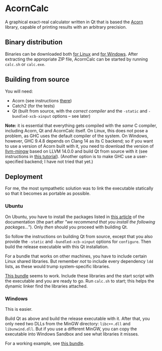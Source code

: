 # AcornCalc

A graphical exact-real calculator written in Qt
that is based the [Acorn](https://github.com/viktorcsimma/acorn) library,
capable of printing results with an arbitrary precision.

## Binary distribution

Binaries can be downloaded both
[for Linux](https://csimmaviktor.web.elte.hu/calc_linux.zip) and
[for Windows](https://csimmaviktor.web.elte.hu/calc_windows.zip).
After extracting the appropriate ZIP file, AcornCalc can be started
by running `calc.sh` or `calc.exe`.

## Building from source

You will need:
- Acorn (see instructions [there](https://github.com/viktorcsimma/acorn))
- Catch2 (for the tests)
- Qt (built from source, with the _correct compiler_ and the `-static` and `-bundled-xcb-xinput` options – see later)

**Note:** it is essential that everything gets compiled with the _same_ C compiler,
including Acorn, Qt and AcornCalc itself.
On Linux, this does not pose a problem,
as GHC uses the default compiler of the system.
On Windows, however, GHC 9.4.8 depends on Clang 14 as its C backend;
so if you want to use a version of Acorn built with it,
you need to download the version of [llvm-mingw](https://github.com/mstorsjo/llvm-mingw/releases)
based on LLVM 14.0.0
and build Qt from source with it
(see instructions in [this tutorial](https://doc.qt.io/qt-6/windows-building.html)).
(Another option is to make GHC use a user-specified backend;
I have not tried that yet.)

## Deployment

For me, the most sympathetic solution was to link the executable statically
so that it becomes as portable as possible.

### Ubuntu

On Ubuntu, you have to install the packages listed
in [this article](https://doc.qt.io/qt-6/linux-requirements.html)
of the documentation
(the part after _"we recommend that you install the following packages..."_).
Only _then_ should you proceed with building Qt.

So follow the instructions on building Qt from source,
except that you also provide the `-static` and `-bundled-xcb-xinput` options
for `configure`.
Then build the release executable with this Qt installation.

For a bundle that works on other machines,
you have to include certain Linux shared libraries.
But remember _not_ to include every dependency `ldd` lists,
as these would trump system-specific libraries.

[This bundle](https://csimmaviktor.web.elte.hu/calc_linux.zip)
seems to work.
Include these libraries and the start script with the executable
and you are ready to go.
Run `calc.sh` to start;
this helps the dynamic linker find the libraries attached.

### Windows

This is easier.

Build Qt as above and build the release executable with it.
After that, you only need two DLLs from the MinGW directory:
`libc++.dll` and `libunwind.dll`.
But if you use a different MinGW,
you can copy the executable into Windows Sandbox
and see what libraries it misses.

For a working example, see
[this bundle](https://csimmaviktor.web.elte.hu/calc_windows.zip).

